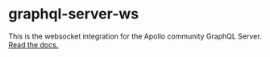 # graphql-server-ws

This is the websocket integration for the Apollo community GraphQL Server. [Read the docs.](http://dev.apollodata.com/tools/apollo-server/index.html)
